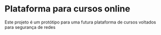 # Plataforma para cursos online

Este projeto é um protótipo para uma futura plataforma de cursos voltados para segurança de redes
